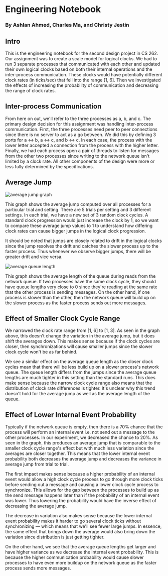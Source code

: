 # Engineering Notebook

### By Ashlan Ahmed, Charles Ma, and Christy Jestin

## Intro

This is the engineering notebook for the second design project in CS 262. Our assignment was to create a scale model for logical clocks. We had to run 3 separate processes that communicated with each other and updated their own logical clocks based on both their internal operations and the inter-process communication. These clocks would have potentially different clock rates (in ticks/sec) that fell into the range [1, 6]. Then we investigated the effects of increasing the probability of communication and decreasing the range of clock rates.

## Inter-process Communication

From here on out, we'll refer to the three processes as a, b, and c. The primary design decision for this assignment was handling inter-process communication. First, the three processes need peer to peer connections since there is no server to act as a go between. We did this by defining 3 ports for a <-> b, a <-> c, and b <-> c. In each case, the process with the lower letter accepted a connection from the process with the higher letter. Finally, we had each process open a pair of threads to listen for messages from the other two processes since writing to the network queue isn't limited by a clock rate. All other components of the design were more or less fully determined by the specifications.

## Average Jump

![average jump graph]()

This graph shows the average jump computed over all processes for a particular trial and setting. There are 5 trials per setting and 3 different settings. In each trial, we have a new set of 3 random clock cycles. A standard clock progression would just increase the clock by 1, so we want to compare these average jump values to 1 to understand how differing clock rates can cause bigger jumps in the logical clock progression.

It should be noted that jumps are closely related to drift in the logical clocks since the jump resolves the drift and catches the slower process up to the faster process. Thus whenever we observe bigger jumps, there will be greater drift and vice versa.

![average queue length]()

This graph shows the average length of the queue during reads from the network queue. If two processes have the same clock cycle, they should have queue lengths very close to 0 since they're reading at the same rate that the other process is sending messages. On the other hand, if one process is slower than the other, then the network queue will build up on the slower process as the faster process sends out more messages.

## Effect of Smaller Clock Cycle Range

We narrowed the clock rate range from [1, 6] to [1, 3]. As seen in the graph above, this doesn't change the variation in the average jump, but it does shift the averages down. This makes sense because if the clock cycles are closer, then synchronizations will cause smaller jumps since the slower clock cycle won't be as far behind.

We see a similar effect on the average queue length as the closer clock cycles mean that there will be less build up on a slower process's network queue. The queue length differs from the jumps since the average queue lengths are much tighter in this setting than the standard runs. This does make sense because the narrow clock cycle range also means that the distribution of clock rate differences is tighter. It's unclear why this trend doesn't hold for the average jump as well as the average length of the queue.

## Effect of Lower Internal Event Probability

Typically if the network queue is empty, then there is a 70% chance that the process will perform an internal event i.e. not send out a message to the other processes. In our experiment, we decreased the chance to 20%. As seen in the graph, this produces an average jump that is comparable to the smaller clock cycle range's effect but with much less variation since the averages are closer together. This means that the lower internal event probability both decreases the average jump and decreases the variance in average jump from trial to trial.

The first impact makes sense because a higher probability of an internal event would allow a high clock cycle process to go through more clock ticks before sending out a message and causing a lower clock cycle process to synchronize. This allows for the gap between the processes to build up as the send message happens later than if the probability of an internal event was lower. Thus lowering the probability would have the inverse effect of decreasing the average jump.

The decrease in variation also makes sense because the lower internal event probability makes it harder to go several clock ticks without synchronizing &mdash; which means that we'll see fewer large jumps. In essence, the same effect that brings down the average would also bring down the variation since distribution is just getting tighter.

On the other hand, we see that the average queue lengths get larger and have higher variance as we decrease the internal event probability. This is because the higher communication probability would cause slower processes to have even more buildup on the network queue as the faster process sends more messages.
